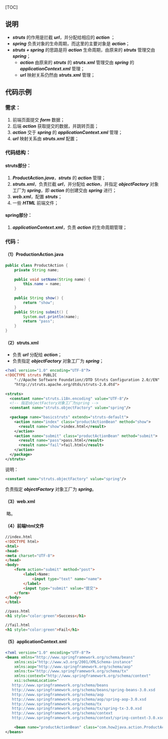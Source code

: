 [TOC]

## 说明

- ***struts*** 的作用是拦截 ***url***，并分配给相应的 ***action*** ；
- ***spring*** 负责对象的生命周期，而这里的主要对象是 ***action***；
- ***struts + spring*** 的思路是将 ***action*** 生命周期，由原来的 ***struts*** 管理交由 ***spring***；
  - ***action*** 由原来的 ***struts*** 的 ***struts.xml*** 管理交由 ***spring*** 的 ***applicationContext.xml*** 管理；
  - ***url*** 映射关系仍然由 ***struts.xml*** 管理；

## 代码示例

### 需求：

1. 前端页面提交 ***form*** 数据；
2. 后端 ***action*** 获取提交的数据，并跳转页面；
3. ***action*** 交于 ***spring*** 的 ***applicationContext.xml*** 管理；
4. ***url*** 映射关系由 ***struts.xml*** 配置；

### 代码结构：

#### struts部分：

1. ***ProductAction.java***，***struts*** 的 ***action*** 管理；
2. ***struts.xml***，负责拦截 ***url***，并分配给 ***action***，并指定 ***objectFactory*** 对象工厂为 ***spring***，即 ***action*** 的创建交由 ***spring*** 进行；
3. ***web.xml***，配置 ***struts***；
4. 一些 ***HTML*** 前端文件；

#### spring部分：

1. ***applicationContext.xml***，负责 ***action*** 的生命周期管理；

### 代码：

#### （1）ProductionAction.java

```java
public class ProductAction {
    private String name;
    
    public void setName(String name) {
        this.name = name;
    }
    
    public String show() {
        return "show";
    }
    public String submit() {
        System.out.println(name);
        return "pass";
    }
}
```

#### （2）struts.xml

- 负责 ***url*** 分配给 ***action***；
- 负责指定 ***objectFactory*** 对象工厂为 ***spring***；

```xml
<?xml version="1.0" encoding="UTF-8"?>
<!DOCTYPE struts PUBLIC
    "-//Apache Software Foundation//DTD Struts Configuration 2.0//EN"
    "http://struts.apache.org/dtds/struts-2.0.dtd">
 
<struts>
  <constant name="struts.i18n.encoding" value="UTF-8"/>
  <!-- 指定objectFactory对象工厂为spring -->
  <constant name="struts.objectFactory" value="spring"/>
   
  <package name="basicstruts" extends="struts-default"> 
  	<action name="index" class="productActionBean" method="show">
      <result name="show">index.html</result>
  	</action>
  	<action name="submit" class="productActionBean" method="submit">
      <result name="pass">pass.html</result>
      <result name="fail">fail.html</result>
  	</action>
  </package>
</struts>
```

说明：

```xml
<constant name="struts.objectFactory" value="spring"/>
```

负责指定 ***objectFactory*** 对象工厂为 ***spring***。

#### （3）web.xml

​	略。

#### （4）前端html文件

```html
//index.html
<!DOCTYPE html>
<html>
<head>
<meta charset="UTF-8">
</head>
<body>
    <form action="submit" method="post">
        <label>Name:
            <input type="text" name="name">
        </label>
        <input type="submit" value="提交">
    </form>
</body>
</html>
```

```html
//pass.html
<h1 style="color:green">Success</h1>
```

```html
//fail.html
<h1 style="color:green">Fail</h1>
```

#### （5）applicationContext.xml

```xml
<?xml version="1.0" encoding="UTF-8"?>
<beans xmlns="http://www.springframework.org/schema/beans"
    xmlns:xsi="http://www.w3.org/2001/XMLSchema-instance"
    xmlns:aop="http://www.springframework.org/schema/aop"
    xmlns:tx="http://www.springframework.org/schema/tx"
    xmlns:context="http://www.springframework.org/schema/context"
    xsi:schemaLocation="
   http://www.springframework.org/schema/beans 
   http://www.springframework.org/schema/beans/spring-beans-3.0.xsd
   http://www.springframework.org/schema/aop 
   http://www.springframework.org/schema/aop/spring-aop-3.0.xsd
   http://www.springframework.org/schema/tx 
   http://www.springframework.org/schema/tx/spring-tx-3.0.xsd
   http://www.springframework.org/schema/context      
   http://www.springframework.org/schema/context/spring-context-3.0.xsd">
  
    <bean name="productActionBean" class="com.how2java.action.ProductAction" />
</beans>
```





